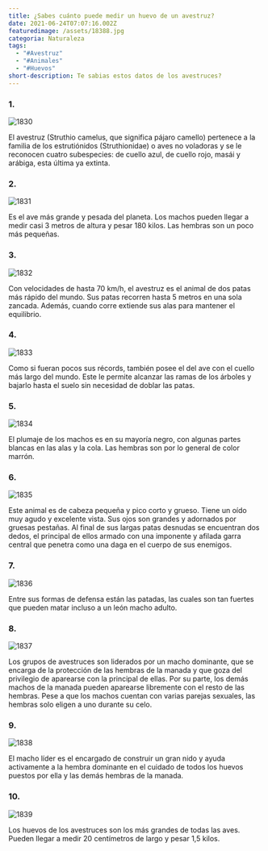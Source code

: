 ```yaml
---
title: ¿Sabes cuánto puede medir un huevo de un avestruz?
date: 2021-06-24T07:07:16.002Z
featuredimage: /assets/18388.jpg
categoria: Naturaleza
tags:
  - "#Avestruz"
  - "#Animales"
  - "#Huevos"
short-description: Te sabias estos datos de los avestruces?
---
```

### 1.

![1830](/assets/1830.jpg "1830")

El avestruz (Struthio camelus, que significa pájaro camello) pertenece a la familia de los estrutiónidos (Struthionidae) o aves no voladoras y se le reconocen cuatro subespecies: de cuello azul, de cuello rojo, masái y arábiga, esta última ya extinta.

### 2.

![1831](/assets/1831.jpg "1831")

Es el ave más grande y pesada del planeta. Los machos pueden llegar a medir casi 3 metros de altura y pesar 180 kilos. Las hembras son un poco más pequeñas.

### 3.

![1832](/assets/1832.jpg "1832")

Con velocidades de hasta 70 km/h, el avestruz es el animal de dos patas más rápido del mundo. Sus patas recorren hasta 5 metros en una sola zancada. Además, cuando corre extiende sus alas para mantener el equilibrio.

### 4.

![1833](/assets/1833.jpg "1833")

Como si fueran pocos sus récords, también posee el del ave con el cuello más largo del mundo. Este le permite alcanzar las ramas de los árboles y bajarlo hasta el suelo sin necesidad de doblar las patas.

### 5.

![1834](/assets/1834.jpg "1834")

El plumaje de los machos es en su mayoría negro, con algunas partes blancas en las alas y la cola. Las hembras son por lo general de color marrón.

### 6.

![1835](/assets/1835.jpg "18335")

Este animal es de cabeza pequeña y pico corto y grueso. Tiene un oído muy agudo y excelente vista. Sus ojos son grandes y adornados por gruesas pestañas. Al final de sus largas patas desnudas se encuentran dos dedos, el principal de ellos armado con una imponente y afilada garra central que penetra como una daga en el cuerpo de sus enemigos.

### 7.

![1836](/assets/1836.jpg "1836")

Entre sus formas de defensa están las patadas, las cuales son tan fuertes que pueden matar incluso a un león macho adulto.

### 8.

![1837](/assets/1837.jpg "1837")

Los grupos de avestruces son liderados por un macho dominante, que se encarga de la protección de las hembras de la manada y que goza del privilegio de aparearse con la principal de ellas. Por su parte, los demás machos de la manada pueden aparearse libremente con el resto de las hembras. Pese a que los machos cuentan con varias parejas sexuales, las hembras solo eligen a uno durante su celo.

### 9.

![1838](/assets/18388.jpg "838")

El macho líder es el encargado de construir un gran nido y ayuda activamente a la hembra dominante en el cuidado de todos los huevos puestos por ella y las demás hembras de la manada.

### 10.

![1839](/assets/1839.jpg "1839")

Los huevos de los avestruces son los más grandes de todas las aves. Pueden llegar a medir 20 centímetros de largo y pesar 1,5 kilos.